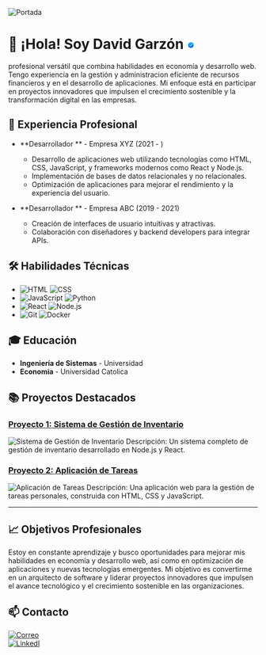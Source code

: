 ![Portada](https://media.licdn.com/dms/image/v2/D4E16AQG9CPgAxU14JA/profile-displaybackgroundimage-shrink_350_1400/profile-displaybackgroundimage-shrink_350_1400/0/1665716193287?e=1730937600&v=beta&t=zPreYjT1FhYvxe17Vk00aFk6hbq1lWBNZ8Uw9Zna5M8)

# 👋 ¡Hola! Soy David Garzón ![verificado](https://github.com/David-Garzon-07/David-Garzon-07/blob/main/verificado.png?)

profesional versátil que combina habilidades en economía y desarrollo web. Tengo experiencia en la gestión y administracion eficiente de recursos financieros y en el desarrollo de aplicaciones. Mi enfoque está en participar en proyectos innovadores que impulsen el crecimiento sostenible y la transformación digital en las empresas.

## 💼 Experiencia Profesional

- **Desarrollador ** - Empresa XYZ (2021 - )
  - Desarrollo de aplicaciones web utilizando tecnologías como HTML, CSS, JavaScript, y frameworks modernos como React y Node.js.
  - Implementación de bases de datos relacionales y no relacionales.
  - Optimización de aplicaciones para mejorar el rendimiento y la experiencia del usuario.

- **Desarrollador ** - Empresa ABC (2019 - 2021)
  - Creación de interfaces de usuario intuitivas y atractivas.
  - Colaboración con diseñadores y backend developers para integrar APIs.

## 🛠️ Habilidades Técnicas
- ![HTML](https://img.shields.io/badge/HTML-5-E34F26?logo=html5) ![CSS](https://img.shields.io/badge/CSS-3-1572B6?logo=css3)
- ![JavaScript](https://img.shields.io/badge/JavaScript-F7DF1E?logo=javascript&logoColor=black&style=flat) ![Python](https://img.shields.io/badge/Python-3776AB?logo=python&logoColor=white&style=flat)
- ![React](https://img.shields.io/badge/React-20232A?logo=react&logoColor=61DAFB&style=flat) ![Node.js](https://img.shields.io/badge/Node.js-339933?logo=node.js&logoColor=white&style=flat)
- ![Git](https://img.shields.io/badge/Git-F05032?logo=git&logoColor=white&style=flat) ![Docker](https://img.shields.io/badge/Docker-2496ED?logo=docker&logoColor=white&style=flat)

## 🎓 Educación

- **Ingeniería de Sistemas** - Universidad
- **Economia** - Universidad Catolica 

## 📚 Proyectos Destacados

### [Proyecto 1: Sistema de Gestión de Inventario](https://github.com/tu-usuario/proyecto1)
![Sistema de Gestión de Inventario](https://your-image-url.com/project1.png)
Descripción: Un sistema completo de gestión de inventario desarrollado en Node.js y React.

### [Proyecto 2: Aplicación de Tareas](https://github.com/tu-usuario/proyecto2)
![Aplicación de Tareas](https://your-image-url.com/project2.gif)
Descripción: Una aplicación web para la gestión de tareas personales, construida con HTML, CSS y JavaScript.

---

## 📈 Objetivos Profesionales
Estoy en constante aprendizaje y busco oportunidades para mejorar mis habilidades en economía y desarrollo web, así como en optimización de aplicaciones y nuevas tecnologías emergentes. Mi objetivo es convertirme en un arquitecto de software y liderar proyectos innovadores que impulsen el avance tecnológico y el crecimiento sostenible en las organizaciones.
</br>
## 📫 Contacto

[![Correo](https://img.shields.io/badge/Gmail-David%20Garzon-D14836?style=for-the-badge&logo=gmail)]()
</br>
[![LinkedI](https://img.shields.io/badge/linkedin-David%20Garzon-0A66C2?style=for-the-badge&logo=linkedin&logoColor=FFFFFF)](www.linkedin.com/in/david-steven-garzon-garzon)
</br>
![]()
